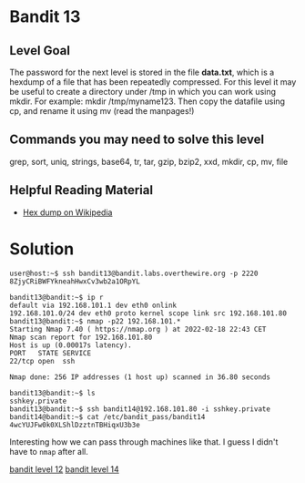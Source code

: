 <h1>Bandit 13</h1>

<h2 id="level-goal">Level Goal</h2>
<p>The password for the next level is stored in the file <strong>data.txt</strong>,
which is a hexdump of a file that has been repeatedly compressed.
For this level it may be useful to create a directory under /tmp in
which you can work using mkdir. For example: mkdir /tmp/myname123.
Then copy the datafile using cp, and rename it using mv (read the
manpages!)</p>

<h2 id="commands-you-may-need-to-solve-this-level">Commands you may need to solve this level</h2>
<p>grep, sort, uniq, strings, base64, tr, tar, gzip, bzip2, xxd, mkdir,
cp, mv, file</p>

<h2 id="helpful-reading-material">Helpful Reading Material</h2>
<ul>
  <li><a href="https://en.wikipedia.org/wiki/Hex_dump">Hex dump on Wikipedia</a></li>
</ul>


<h1>Solution</h1>

```
user@host:~$ ssh bandit13@bandit.labs.overthewire.org -p 2220
8ZjyCRiBWFYkneahHwxCv3wb2a1ORpYL

bandit13@bandit:~$ ip r
default via 192.168.101.1 dev eth0 onlink
192.168.101.0/24 dev eth0 proto kernel scope link src 192.168.101.80
bandit13@bandit:~$ nmap -p22 192.168.101.*
Starting Nmap 7.40 ( https://nmap.org ) at 2022-02-18 22:43 CET
Nmap scan report for 192.168.101.80
Host is up (0.00017s latency).
PORT   STATE SERVICE
22/tcp open  ssh

Nmap done: 256 IP addresses (1 host up) scanned in 36.80 seconds

bandit13@bandit:~$ ls
sshkey.private
bandit13@bandit:~$ ssh bandit14@192.168.101.80 -i sshkey.private
bandit14@bandit:~$ cat /etc/bandit_pass/bandit14
4wcYUJFw0k0XLShlDzztnTBHiqxU3b3e
```

Interesting how we can pass through machines like that. I guess I didn't have to `nmap` after all.

[bandit level 12](12.md)
[bandit level 14](14.md)
